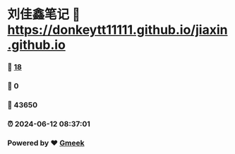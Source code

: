 # 刘佳鑫笔记 :link: https://donkeytt11111.github.io/jiaxin.github.io 
### :page_facing_up: [18](https://donkeytt11111.github.io/jiaxin.github.io/tag.html) 
### :speech_balloon: 0 
### :hibiscus: 43650 
### :alarm_clock: 2024-06-12 08:37:01 
### Powered by :heart: [Gmeek](https://github.com/Meekdai/Gmeek)
